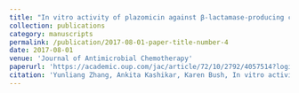 ```yaml
---
title: "In vitro activity of plazomicin against β-lactamase-producing carbapenem-resistant Enterobacteriaceae (CRE)"
collection: publications
category: manuscripts
permalink: /publication/2017-08-01-paper-title-number-4
date: 2017-08-01
venue: 'Journal of Antimicrobial Chemotherapy'
paperurl: 'https://academic.oup.com/jac/article/72/10/2792/4057514?login=false#google_vignette'
citation: 'Yunliang Zhang, Ankita Kashikar, Karen Bush, In vitro activity of plazomicin against β-lactamase-producing carbapenem-resistant Enterobacteriaceae (CRE), Journal of Antimicrobial Chemotherapy, Volume 72, Issue 10, October 2017, Pages 2792–2795, https://doi.org/10.1093/jac/dkx261'
---
```



